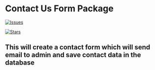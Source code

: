 # Contact Us Form Package

[![Issues](https://img.shields.io/github/issues/jareerzeenam/contact-package?style=flat-square)](https://github.com/jareerzeenam/contact-package/issues)

[![Stars](https://img.shields.io/github/stars/jareerzeenam/contact-package)](https://github.com/jareerzeenam/contact-package/stargazers)

## This will create a contact form which will send email to admin and save contact data in the database
